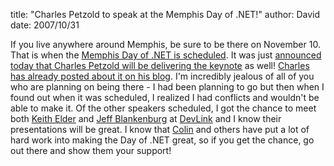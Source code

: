 
title: "Charles Petzold to speak at the Memphis Day of .NET!"
author: David
date: 2007/10/31

If you live anywhere around Memphis, be sure to be there on November 10. That is when the [Memphis Day of .NET is scheduled](http://dayofdotnet.mnug.net/). It was just [announced today that Charles Petzold will be delivering the keynote](http://dayofdotnet.mnug.net/post/Keynote-Speaker-Announced-Charles-Petzold.aspx) as well! [Charles has already posted about it on his blog](http://www.charlespetzold.com/blog/2007/10/311018.html). I'm incredibly jealous of all of you who are planning on being there - I had been planning to go but then when I found out when it was scheduled, I realized I had conflicts and wouldn't be able to make it. Of the other speakers scheduled, I got the chance to meet both [Keith Elder](http://keithelder.net/blog/) and [Jeff Blankenburg](http://www.jeffblankenburg.com/index.html) at [DevLink](http://devlink.net/) and I know their presentations will be great. I know that [Colin](http://www.colinneller.com/blog/) and others have put a lot of hard work into making the Day of .NET great, so if you get the chance, go out there and show them your support!
